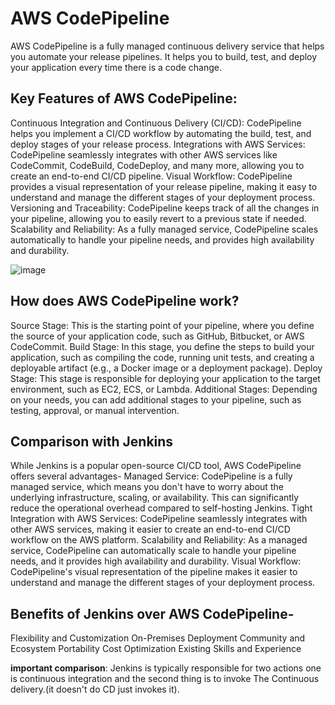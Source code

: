 # AWS CodePipeline
AWS CodePipeline is a fully managed continuous delivery service that helps you automate your release pipelines. It helps you to build, test, and deploy your application every time there is a code change.

## Key Features of AWS CodePipeline:
Continuous Integration and Continuous Delivery (CI/CD): CodePipeline helps you implement a CI/CD workflow by automating the build, test, and deploy stages of your release process.
Integrations with AWS Services: CodePipeline seamlessly integrates with other AWS services like CodeCommit, CodeBuild, CodeDeploy, and many more, allowing you to create an end-to-end CI/CD pipeline.
Visual Workflow: CodePipeline provides a visual representation of your release pipeline, making it easy to understand and manage the different stages of your deployment process.
Versioning and Traceability: CodePipeline keeps track of all the changes in your pipeline, allowing you to easily revert to a previous state if needed.
Scalability and Reliability: As a fully managed service, CodePipeline scales automatically to handle your pipeline needs, and provides high availability and durability.

![image](https://github.com/HimanshuMishra123/aws-devops-zero-to-hero/assets/164254902/391a239a-08a2-4a27-b9ad-68a98edfa488)

## How does AWS CodePipeline work? 
Source Stage: This is the starting point of your pipeline, where you define the source of your application code, such as GitHub, Bitbucket, or AWS CodeCommit.
Build Stage: In this stage, you define the steps to build your application, such as compiling the code, running unit tests, and creating a deployable artifact (e.g., a Docker image or a deployment package).
Deploy Stage: This stage is responsible for deploying your application to the target environment, such as EC2, ECS, or Lambda.
Additional Stages: Depending on your needs, you can add additional stages to your pipeline, such as testing, approval, or manual intervention.


## Comparison with Jenkins
While Jenkins is a popular open-source CI/CD tool, AWS CodePipeline offers several advantages-
Managed Service: CodePipeline is a fully managed service, which means you don't have to worry about the underlying infrastructure, scaling, or availability. This can significantly reduce the operational overhead compared to self-hosting Jenkins.
Tight Integration with AWS Services: CodePipeline seamlessly integrates with other AWS services, making it easier to create an end-to-end CI/CD workflow on the AWS platform.
Scalability and Reliability: As a managed service, CodePipeline can automatically scale to handle your pipeline needs, and it provides high availability and durability.
Visual Workflow: CodePipeline's visual representation of the pipeline makes it easier to understand and manage the different stages of your deployment process.

## Benefits of Jenkins over AWS CodePipeline-
Flexibility and Customization
On-Premises Deployment
Community and Ecosystem
Portability
Cost Optimization
Existing Skills and Experience

**important comparison**: Jenkins is typically responsible for two actions one is continuous integration and the second thing is to invoke The Continuous delivery.(it doesn't do CD just invokes it).
